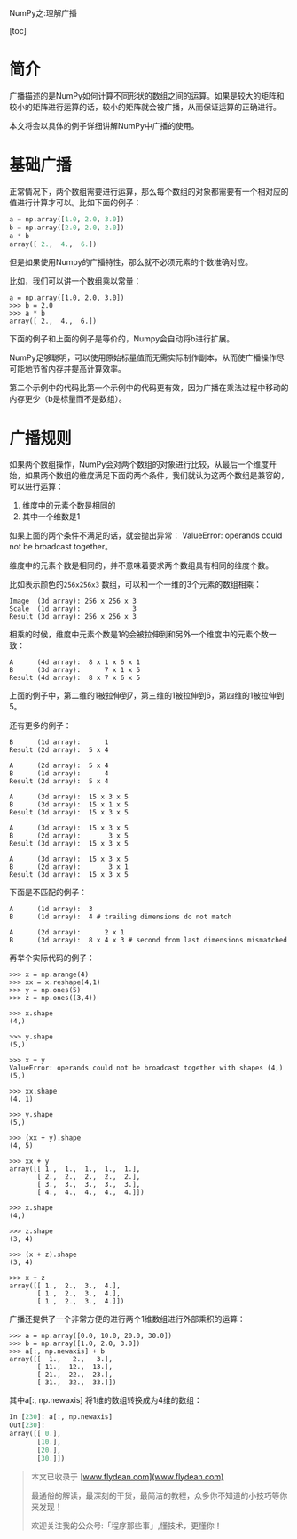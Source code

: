 NumPy之:理解广播

[toc]

# 简介

广播描述的是NumPy如何计算不同形状的数组之间的运算。如果是较大的矩阵和较小的矩阵进行运算的话，较小的矩阵就会被广播，从而保证运算的正确进行。

本文将会以具体的例子详细讲解NumPy中广播的使用。

# 基础广播

正常情况下，两个数组需要进行运算，那么每个数组的对象都需要有一个相对应的值进行计算才可以。比如下面的例子：

~~~python
a = np.array([1.0, 2.0, 3.0])
b = np.array([2.0, 2.0, 2.0])
a * b
array([ 2.,  4.,  6.])
~~~

但是如果使用Numpy的广播特性，那么就不必须元素的个数准确对应。

比如，我们可以讲一个数组乘以常量：

```
a = np.array([1.0, 2.0, 3.0])
>>> b = 2.0
>>> a * b
array([ 2.,  4.,  6.])
```

下面的例子和上面的例子是等价的，Numpy会自动将b进行扩展。

NumPy足够聪明，可以使用原始标量值而无需实际制作副本，从而使广播操作尽可能地节省内存并提高计算效率。

第二个示例中的代码比第一个示例中的代码更有效，因为广播在乘法过程中移动的内存更少（b是标量而不是数组）。

# 广播规则

如果两个数组操作，NumPy会对两个数组的对象进行比较，从最后一个维度开始，如果两个数组的维度满足下面的两个条件，我们就认为这两个数组是兼容的，可以进行运算：

1. 维度中的元素个数是相同的
2. 其中一个维数是1

如果上面的两个条件不满足的话，就会抛出异常： ValueError: operands could not be broadcast together。

维度中的元素个数是相同的，并不意味着要求两个数组具有相同的维度个数。

比如表示颜色的`256x256x3` 数组，可以和一个一维的3个元素的数组相乘：

```
Image  (3d array): 256 x 256 x 3
Scale  (1d array):             3
Result (3d array): 256 x 256 x 3
```

相乘的时候，维度中元素个数是1的会被拉伸到和另外一个维度中的元素个数一致：

```
A      (4d array):  8 x 1 x 6 x 1
B      (3d array):      7 x 1 x 5
Result (4d array):  8 x 7 x 6 x 5
```

上面的例子中，第二维的1被拉伸到7，第三维的1被拉伸到6，第四维的1被拉伸到5。

还有更多的例子：

```
B      (1d array):      1
Result (2d array):  5 x 4

A      (2d array):  5 x 4
B      (1d array):      4
Result (2d array):  5 x 4

A      (3d array):  15 x 3 x 5
B      (3d array):  15 x 1 x 5
Result (3d array):  15 x 3 x 5

A      (3d array):  15 x 3 x 5
B      (2d array):       3 x 5
Result (3d array):  15 x 3 x 5

A      (3d array):  15 x 3 x 5
B      (2d array):       3 x 1
Result (3d array):  15 x 3 x 5
```

下面是不匹配的例子：

```
A      (1d array):  3
B      (1d array):  4 # trailing dimensions do not match

A      (2d array):      2 x 1
B      (3d array):  8 x 4 x 3 # second from last dimensions mismatched
```

再举个实际代码的例子：

```
>>> x = np.arange(4)
>>> xx = x.reshape(4,1)
>>> y = np.ones(5)
>>> z = np.ones((3,4))

>>> x.shape
(4,)

>>> y.shape
(5,)

>>> x + y
ValueError: operands could not be broadcast together with shapes (4,) (5,)

>>> xx.shape
(4, 1)

>>> y.shape
(5,)

>>> (xx + y).shape
(4, 5)

>>> xx + y
array([[ 1.,  1.,  1.,  1.,  1.],
       [ 2.,  2.,  2.,  2.,  2.],
       [ 3.,  3.,  3.,  3.,  3.],
       [ 4.,  4.,  4.,  4.,  4.]])

>>> x.shape
(4,)

>>> z.shape
(3, 4)

>>> (x + z).shape
(3, 4)

>>> x + z
array([[ 1.,  2.,  3.,  4.],
       [ 1.,  2.,  3.,  4.],
       [ 1.,  2.,  3.,  4.]])
```

广播还提供了一个非常方便的进行两个1维数组进行外部乘积的运算：

```
>>> a = np.array([0.0, 10.0, 20.0, 30.0])
>>> b = np.array([1.0, 2.0, 3.0])
>>> a[:, np.newaxis] + b
array([[  1.,   2.,   3.],
       [ 11.,  12.,  13.],
       [ 21.,  22.,  23.],
       [ 31.,  32.,  33.]])
```

其中a[:, np.newaxis] 将1维的数组转换成为4维的数组：

~~~python
In [230]: a[:, np.newaxis]
Out[230]:
array([[ 0.],
       [10.],
       [20.],
       [30.]])
~~~

> 本文已收录于 [www.flydean.com](www.flydean.com)
>
> 最通俗的解读，最深刻的干货，最简洁的教程，众多你不知道的小技巧等你来发现！
> 
> 欢迎关注我的公众号:「程序那些事」,懂技术，更懂你！